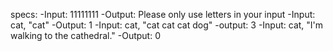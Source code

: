 specs:
-Input: 11111111
    -Output: Please only use letters in your input
-Input: cat, "cat"
    -Output: 1
-Input: cat, "cat cat cat dog"
    -output: 3
-Input: cat, "I'm walking to the cathedral."
    -Output: 0
